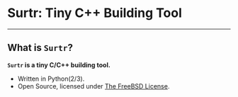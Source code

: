 # **Surtr: Tiny C++ Building Tool**
***

## **What is `Surtr`?**
  **`Surtr` is a tiny C/C++ building tool.**

  * Written in Python(2/3).
  * Open Source, licensed under [The FreeBSD License](https://www.freebsd.org/copyright/freebsd-doc-license.html).
